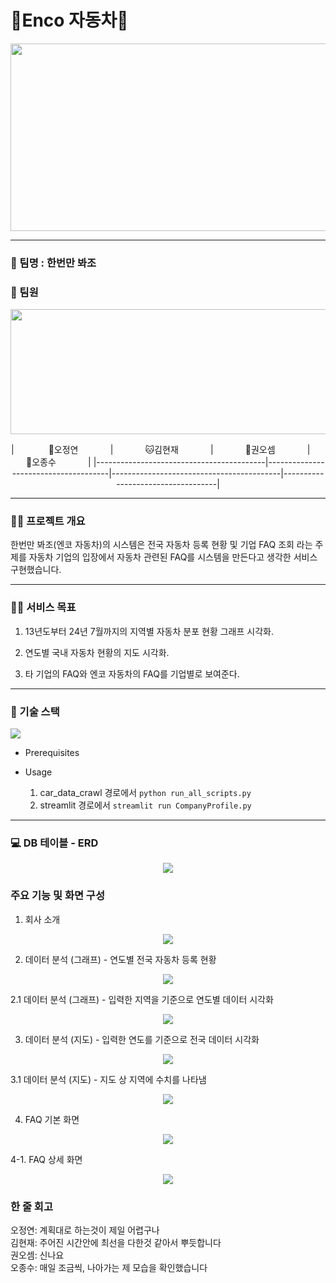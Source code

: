 # 👑Enco 자동차👑
<p align="center"><img src="https://github.com/SKNETWORKS-FAMILY-AICAMP/SKN04-1st-4Team/blob/main/logo.png" width="1000" height="300"/></p>

<hr>

### 🤗 팀명 : 한번만 봐조
 
### 🤭 팀원

<p align="center">
	<img src="https://github.com/SKNETWORKS-FAMILY-AICAMP/SKN04-1st-4Team/blob/main/src/%ED%8C%80%EC%9B%90.png" width="800" height="200"/>
</p>

<div align="center">
|   &nbsp;&nbsp; &nbsp; &nbsp; &nbsp;  &nbsp;  &nbsp; 🐰오정연  &nbsp;&nbsp; &nbsp;&nbsp; &nbsp;  &nbsp;  &nbsp;    |      &nbsp;&nbsp; &nbsp;&nbsp; &nbsp;  &nbsp;  &nbsp; 🐱김현재  &nbsp;&nbsp; &nbsp;&nbsp; &nbsp;  &nbsp;  &nbsp;    |      &nbsp;&nbsp; &nbsp;&nbsp; &nbsp;  &nbsp;  &nbsp; 🐹권오셈  &nbsp;&nbsp; &nbsp;&nbsp; &nbsp;  &nbsp;  &nbsp;    |     &nbsp;&nbsp; &nbsp;&nbsp; &nbsp;  &nbsp;  &nbsp; 🐶오종수  &nbsp;&nbsp; &nbsp;&nbsp; &nbsp;  &nbsp;  &nbsp;   | 
|------------------------------------------|--------------------------------------|------------------------------------------|-----------------------------------|	

</div>

<hr>

### 👨‍🏫 프로젝트 개요  

  한번만 봐조(엔코 자동차)의 시스템은 전국 자동차 등록 현황 및 기업 FAQ 조회 라는 주제를 자동차 기업의 입장에서 자동차 관련된 FAQ를 시스템을 만든다고 생각한 서비스 구현했습니다.


<hr>


### 👩‍🏫 서비스 목표

  1. 13년도부터 24년 7월까지의 지역별 자동차 분포 현황 그래프 시각화.
  
  2. 연도별 국내 자동차 현황의 지도 시각화.
  
  3. 타 기업의 FAQ와 엔코 자동차의 FAQ를 기업별로 보여준다.

<hr>

### 🔨 기술 스택
<div>
<img src="https://github.com/SKNETWORKS-FAMILY-AICAMP/SKN04-1st-4Team/blob/main/src/%EA%B8%B0%EC%88%A0%EC%8A%A4%ED%83%9D.png">

* Prerequisites
  	
* Usage
	1. car_data_crawl 경로에서 `python run_all_scripts.py`
	2. streamlit 경로에서 `streamlit run CompanyProfile.py`
</div>

<hr>

### 💻 DB 테이블 - ERD

<p align="center"><img src="https://github.com/SKNETWORKS-FAMILY-AICAMP/SKN04-1st-4Team/blob/main/src/ERD.png"/></p>



### 주요 기능 및 화면 구성


1. 회사 소개
<p align="center"><img src="https://github.com/SKNETWORKS-FAMILY-AICAMP/SKN04-1st-4Team/blob/main/src/1%EB%B2%88%20%ED%99%94%EB%A9%B4%EA%B5%AC%ED%98%84.png"></p>

2. 데이터 분석 (그래프) - 연도별 전국 자동차 등록 현황 
<p align="center"><img src="https://github.com/SKNETWORKS-FAMILY-AICAMP/SKN04-1st-4Team/blob/main/src/2%EB%B2%88%20%ED%99%94%EB%A9%B4%EA%B5%AC%ED%98%84.png"></p>

2.1 데이터 분석 (그래프) - 입력한 지역을 기준으로 연도별 데이터 시각화
<p align="center"><img src="https://github.com/SKNETWORKS-FAMILY-AICAMP/SKN04-1st-4Team/blob/main/src/3%EB%B2%88%20%ED%99%94%EB%A9%B4%EA%B5%AC%ED%98%84.png"></p>

3. 데이터 분석 (지도) - 입력한 연도를 기준으로 전국 데이터 시각화
<p align="center"><img src="https://github.com/SKNETWORKS-FAMILY-AICAMP/SKN04-1st-4Team/blob/main/src/4%EB%B2%88%20%ED%99%94%EB%A9%B4%EA%B5%AC%ED%98%84.png"></p>

3.1 데이터 분석 (지도) - 지도 상 지역에 수치를 나타냄
<p align="center"><img src="https://github.com/SKNETWORKS-FAMILY-AICAMP/SKN04-1st-4Team/blob/main/src/5%EB%B2%88%20%ED%99%94%EB%A9%B4%EA%B5%AC%ED%98%84.png"></p>

4. FAQ 기본 화면
<p align="center"><img src="https://github.com/SKNETWORKS-FAMILY-AICAMP/SKN04-1st-4Team/blob/main/src/7%EB%B2%88%20%ED%99%94%EB%A9%B4%EA%B5%AC%ED%98%84.png"></p>

4-1. FAQ 상세 화면
<p align="center"><img src="https://github.com/SKNETWORKS-FAMILY-AICAMP/SKN04-1st-4Team/blob/main/src/6%EB%B2%88%20%ED%99%94%EB%A9%B4%EA%B5%AC%ED%98%84.png"></p>




### 한 줄 회고
오정연: 계획대로 하는것이 제일 어렵구나 <br>
김현재: 주어진 시간안에 최선을 다한것 같아서 뿌듯합니다 <br>
권오셈: 신나요 <br>
오종수: 매일 조금씩, 나아가는 제 모습을 확인했습니다 <br>

